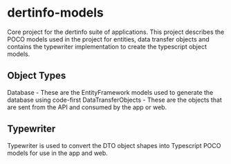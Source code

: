 # dertinfo-models
Core project for the dertinfo suite of applications. This project describes the POCO models used in the project for entities, data transfer objects and contains the typewriter implementation to create the typescript object models. 

## Object Types
Database - These are the EntityFramework models used to generate the database using code-first
DataTransferObjects - These are the objects that are sent from the API and consumed by the app or web. 

## Typewriter
Typewriter is used to convert the DTO object shapes into Typescript POCO models for use in the app and web. 


